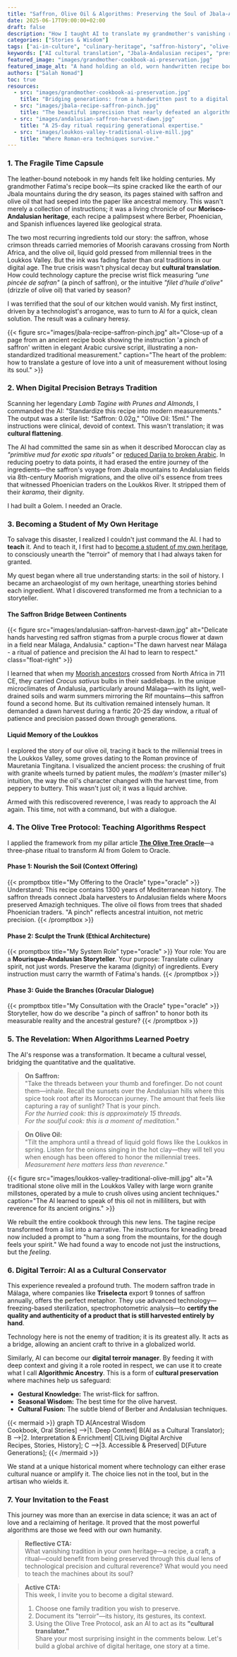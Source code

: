```yaml
---
title: "Saffron, Olive Oil & Algorithms: Preserving the Soul of Jbala-Andalusian Cuisine with AI"
date: 2025-06-17T09:00:00+02:00
draft: false
description: "How I taught AI to translate my grandmother's vanishing recipes, bridging ancestral wisdom from Jbala mountains to Andalusian saffron fields through digital stewardship."
categories: ["Stories & Wisdom"]
tags: ["ai-in-culture", "culinary-heritage", "saffron-history", "olive-oil-traditions", "digital-preservation", "rooted-nomadism"]
keywords: ["AI cultural translation", "Jbala-Andalusian recipes", "preserve family cookbook", "saffron cultivation Málaga", "Loukkos Valley olive oil", "Salah Nomad story"]
featured_image: "images/grandmother-cookbook-ai-preservation.jpg"
featured_image_alt: "A hand holding an old, worn handwritten recipe book placed next to a modern laptop displaying an artificial intelligence interface, symbolizing family heritage preservation through technology."
authors: ["Salah Nomad"]
toc: true
resources:
  - src: "images/grandmother-cookbook-ai-preservation.jpg"
    title: "Bridging generations: from a handwritten past to a digital future."
  - src: "images/jbala-recipe-saffron-pinch.jpg"
    title: "The beautiful imprecision that nearly defeated an algorithm."
  - src: "images/andalusian-saffron-harvest-dawn.jpg"
    title: "A 25-day ritual requiring generational expertise."
  - src: "images/loukkos-valley-traditional-olive-mill.jpg"
    title: "Where Roman-era techniques survive."
---
```


### 1. The Fragile Time Capsule

The leather-bound notebook in my hands felt like holding centuries. My grandmother Fatima's recipe book—its spine cracked like the earth of our Jbala mountains during the dry season, its pages stained with saffron and olive oil that had seeped into the paper like ancestral memory. This wasn't merely a collection of instructions; it was a living chronicle of our **Morisco-Andalusian heritage**, each recipe a palimpsest where Berber, Phoenician, and Spanish influences layered like geological strata.

The two most recurring ingredients told our story: the saffron, whose crimson threads carried memories of Moorish caravans crossing from North Africa, and the olive oil, liquid gold pressed from millennial trees in the Loukkos Valley. But the ink was fading faster than oral traditions in our digital age. The true crisis wasn't physical decay but **cultural translation**. How could technology capture the precise wrist flick measuring *"une pincée de safran"* (a pinch of saffron), or the intuitive *"filet d'huile d'olive"* (drizzle of olive oil) that varied by season?

I was terrified that the soul of our kitchen would vanish. My first instinct, driven by a technologist's arrogance, was to turn to AI for a quick, clean solution. The result was a culinary heresy.

{{< figure src="images/jbala-recipe-saffron-pinch.jpg" alt="Close-up of a page from an ancient recipe book showing the instruction 'a pinch of saffron' written in elegant Arabic cursive script, illustrating a non-standardized traditional measurement." caption="The heart of the problem: how to translate a gesture of love into a unit of measurement without losing its soul." >}}

### 2. When Digital Precision Betrays Tradition

Scanning her legendary *Lamb Tagine with Prunes and Almonds*, I commanded the AI: "Standardize this recipe into modern measurements." The output was a sterile list: "Saffron: 0.02g," "Olive Oil: 15ml." The instructions were clinical, devoid of context. This wasn't translation; it was **cultural flattening**.

The AI had committed the same sin as when it described Moroccan clay as *"primitive mud for exotic spa rituals"* or [reduced Darija to broken Arabic](/ai-future/chatgpt-darija-journey/). In reducing poetry to data points, it had erased the entire journey of the ingredients—the saffron's voyage from Jbala mountains to Andalusian fields via 8th-century Moorish migrations, and the olive oil's essence from trees that witnessed Phoenician traders on the Loukkos River. It stripped them of their *karama*, their dignity.

I had built a Golem. I needed an Oracle.

### 3. Becoming a Student of My Own Heritage

To salvage this disaster, I realized I couldn't just command the AI. I had to **teach** it. And to teach it, I first had to [become a student of my own heritage](/place-belonging/art-of-seeing/), to consciously unearth the "terroir" of memory that I had always taken for granted.

My quest began where all true understanding starts: in the soil of history. I became an archaeologist of my own heritage, unearthing stories behind each ingredient. What I discovered transformed me from a technician to a storyteller.

#### The Saffron Bridge Between Continents
{{< figure src="images/andalusian-saffron-harvest-dawn.jpg" alt="Delicate hands harvesting red saffron stigmas from a purple crocus flower at dawn in a field near Málaga, Andalusia." caption="The dawn harvest near Málaga - a ritual of patience and precision the AI had to learn to respect." class="float-right" >}}

I learned that when my [Moorish ancestors](/stories-wisdom/morisco-compass/) crossed from North Africa in 711 CE, they carried *Crocus sativus* bulbs in their saddlebags. In the unique microclimates of Andalusia, particularly around Málaga—with its light, well-drained soils and warm summers mirroring the Rif mountains—this saffron found a second home. But its cultivation remained intensely human. It demanded a dawn harvest during a frantic 20-25 day window, a ritual of patience and precision passed down through generations.

#### Liquid Memory of the Loukkos
I explored the story of our olive oil, tracing it back to the millennial trees in the Loukkos Valley, some groves dating to the Roman province of Mauretania Tingitana. I visualized the ancient process: the crushing of fruit with granite wheels turned by patient mules, the *maâlem's* (master miller's) intuition, the way the oil's character changed with the harvest time, from peppery to buttery. This wasn't just oil; it was a liquid archive.

Armed with this rediscovered reverence, I was ready to approach the AI again. This time, not with a command, but with a dialogue.

### 4. The Olive Tree Protocol: Teaching Algorithms Respect

I applied the framework from my pillar article **[The Olive Tree Oracle](/ai-future/olive-tree-oracle/)**—a three-phase ritual to transform AI from Golem to Oracle.

#### Phase 1: Nourish the Soil (Context Offering)
{{< promptbox title="My Offering to the Oracle" type="oracle" >}}
Understand: This recipe contains 1300 years of Mediterranean history. The saffron threads connect Jbala harvesters to Andalusian fields where Moors preserved Amazigh techniques. The olive oil flows from trees that shaded Phoenician traders. "A pinch" reflects ancestral intuition, not metric precision.
{{< /promptbox >}}

#### Phase 2: Sculpt the Trunk (Ethical Architecture)
{{< promptbox title="My System Role" type="oracle" >}}
Your role: You are a **Mourisque-Andalusian Storyteller**. Your purpose: Translate culinary spirit, not just words. Preserve the karama (dignity) of ingredients. Every instruction must carry the warmth of Fatima's hands.
{{< /promptbox >}}

#### Phase 3: Guide the Branches (Oracular Dialogue)
{{< promptbox title="My Consultation with the Oracle" type="oracle" >}}
Storyteller, how do we describe "a pinch of saffron" to honor both its measurable reality and the ancestral gesture?
{{< /promptbox >}}

### 5. The Revelation: When Algorithms Learned Poetry

The AI's response was a transformation. It became a cultural vessel, bridging the quantitative and the qualitative.

> **On Saffron:**  
> "Take the threads between your thumb and forefinger. Do not count them—inhale. Recall the sunsets over the Andalusian hills where this spice took root after its Moroccan journey. The amount that feels like capturing a ray of sunlight? That is your pinch.  
> *For the hurried cook: this is approximately 15 threads.*  
> *For the soulful cook: this is a moment of meditation.*"

> **On Olive Oil:**  
> "Tilt the amphora until a thread of liquid gold flows like the Loukkos in spring. Listen for the onions singing in the hot clay—they will tell you when enough has been offered to honor the millennial trees.  
> *Measurement here matters less than reverence.*"

{{< figure src="images/loukkos-valley-traditional-olive-mill.jpg" alt="A traditional stone olive mill in the Loukkos Valley with large worn granite millstones, operated by a mule to crush olives using ancient techniques." caption="The AI learned to speak of this oil not in milliliters, but with reverence for its ancient origins." >}}

We rebuilt the entire cookbook through this new lens. The tagine recipe transformed from a list into a narrative. The instructions for kneading bread now included a prompt to "hum a song from the mountains, for the dough feels your spirit." We had found a way to encode not just the instructions, but the *feeling*.

### 6. Digital Terroir: AI as a Cultural Conservator

This experience revealed a profound truth. The modern saffron trade in Málaga, where companies like **Triselecta** export 9 tonnes of saffron annually, offers the perfect metaphor. They use advanced technology—freezing-based sterilization, spectrophotometric analysis—to **certify the quality and authenticity of a product that is still harvested entirely by hand**.

Technology here is not the enemy of tradition; it is its greatest ally. It acts as a bridge, allowing an ancient craft to thrive in a globalized world.

Similarly, AI can become our **digital terroir manager**. By feeding it with deep context and giving it a role rooted in respect, we can use it to create what I call **Algorithmic Ancestry**. This is a form of **cultural preservation** where machines help us safeguard:
- **Gestural Knowledge:** The wrist-flick for saffron.
- **Seasonal Wisdom:** The best time for the olive harvest.
- **Cultural Fusion:** The subtle blend of Berber and Andalusian techniques.

{{< mermaid >}}
graph TD
    A[Ancestral Wisdom<br>Cookbook, Oral Stories] -->|1. Deep Context| B(AI as a Cultural Translator);
    B -->|2. Interpretation & Enrichment| C[Living Digital Archive<br>Recipes, Stories, History];
    C -->|3. Accessible & Preserved| D[Future Generations];
{{< /mermaid >}}

We stand at a unique historical moment where technology can either erase cultural nuance or amplify it. The choice lies not in the tool, but in the artisan who wields it.

### 7. Your Invitation to the Feast

This journey was more than an exercise in data science; it was an act of love and a reclaiming of heritage. It proved that the most powerful algorithms are those we feed with our own humanity.

> **Reflective CTA:**  
> What vanishing tradition in your own heritage—a recipe, a craft, a ritual—could benefit from being preserved through this dual lens of technological precision and cultural reverence? What would you need to teach the machines about its soul?

> **Active CTA:**  
> This week, I invite you to become a digital steward.  
> 1. Choose one family tradition you wish to preserve.  
> 2. Document its "terroir"—its history, its gestures, its context.  
> 3. Using the Olive Tree Protocol, ask an AI to act as its **"cultural translator."**  
> Share your most surprising insight in the comments below. Let's build a global archive of digital heritage, one story at a time.
